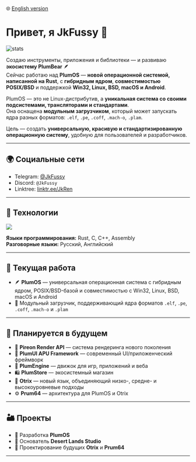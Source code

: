 🌐 [English version](README.md)

# Привет, я JkFussy 👋

![stats](https://github-readme-stats.vercel.app/api?username=JkFussy&show_icons=true&theme=dark)

Создаю инструменты, приложения и библиотеки — и развиваю **экосистему PlumBear** 🪶  
Сейчас работаю над **PlumOS** — **новой операционной системой, написанной на Rust**, с **гибридным ядром**, **совместимостью POSIX/BSD** и поддержкой **Win32, Linux, BSD, macOS и Android**.

PlumOS — это не Linux-дистрибутив, а **уникальная система со своими подсистемами, трансляторами и стандартами**.  
Она оснащена **модульным загрузчиком**, который может запускать ядра разных форматов: `.elf`, `.pe`, `.coff`, `.mach-o`, `.plam`.

Цель — создать **универсальную, красивую и стандартизированную операционную систему**, удобную для пользователей и разработчиков.

---

## 🌍 Социальные сети
- Telegram: [@JkFussy](https://t.me/JkFussy)  
- Discord: `@JkFussy`  
- Linktree: [linktr.ee/JkRen](https://linktr.ee/JkRen)

---

## 🧠 Технологии
<p align="left">
  <img src="https://skillicons.dev/icons?i=rust,c,cpp,apple,linux,bsd,windows,git,blender,figma,vscode" />
</p>

**Языки программирования:** Rust, C, C++, Assembly  
**Разговорные языки:** Русский, Английский

---

## 🧩 Текущая работа
- 🪶 **PlumOS** — универсальная операционная система с гибридным ядром, POSIX/BSD-базой и совместимостью с Win32, Linux, BSD, macOS и Android  
- 🧰 Модульный загрузчик, поддерживающий ядра форматов `.elf`, `.pe`, `.coff`, `.mach-o` и `.plam`

---

## 🚀 Планируется в будущем
- 🌈 **Pireon Render API** — система рендеринга нового поколения  
- 🧭 **PlumUI APU Framework** — современный UI/приложенческий фреймворк  
- 🧱 **PlumEngine** — движок для игр, приложений и веба  
- 🛍 **PlumStore** — экосистемный магазин  
- 💬 **Otrix** — новый язык, объединяющий низко-, средне- и высокоуровневые подходы  
- ⚙️ **Prum64** — архитектура для PlumOS и Otrix

---

## 🏜 Проекты
- 🧩 Разработка **PlumOS**
- 🎨 Основатель **Desert Lands Studio**
- 🧠 Проектирование будущих **Otrix** и **Prum64**

---
